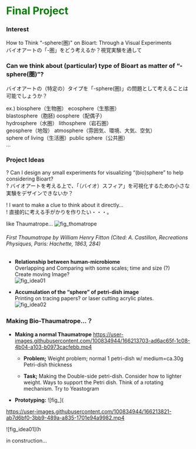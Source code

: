 # <span style="color: green; ">Final Project</span>

### Interest
How to Think “-sphere(圏)" on Bioart: Through a Visual Experiments  
バイオアートの「-圏」をどう考えるか？視覚実験を通して

### Can we think about (particular) type of Bioart as matter of “-sphere(圏)”?  
バイオアートの（特定の）タイプを「-sphere(圏)」の問題として考えることは可能でしょうか？

  ex.)
	biosphere（生物圏） ecosphere（生態圏）  
	blastosphere（胞胚)  oosphere（配偶子）  
	hydrosphere（水圏） lithosphere（岩石圏）  
	geosphere（地殻）  atmosphere（雰囲気、環境、大気、空気）  
	sphere of living（生活圏）public sphere（公共圏）  
	…

### Project Ideas
? Can I design any small experiments for visualizing “(bio)sphere” to help considering Bioart?  
? バイオアートを考える上で、「（バイオ）スフィア」を可視化するための小さな実験をデザインできないか？  

! I want to make a clue to think about it directly…  
! 直接的に考える手がかりを作りたい・・・。    

like Thaumatrope...
![fig_thomatrope](https://user-images.githubusercontent.com/100834944/161601645-d5c3f156-054b-4695-bde0-6e6bf4fc6d82.png)
###### First Thaumatrope by William Henry Fitton (Cited: A. Castillon, *Recreations Physiques*, Paris: Hachette, 1863, 284)


- **Relationship between human-microbiome**  
Overlapping and Comparing with some scales; time and size (?)  
Create moving Image?  
![fig_idea01](https://user-images.githubusercontent.com/100834944/161602290-66e9f515-9b48-4570-a85f-a5b22f4ce5f1.png)

* **Accumulation of the “sphere” of petri-dish image**  
Printing on tracing papers? or laser cutting acrylic plates.  
![fig_idea02](https://user-images.githubusercontent.com/100834944/161602449-a5c094d0-41ac-4648-ab9f-0d86f7b47547.jpg)


### Making Bio-Thaumatrope...？
- **Making a normal Thaumatrope**
https://user-images.githubusercontent.com/100834944/166213703-ad6ac65f-1c08-4b04-a103-b0973cacfebb.mp4

  - **Problem;**
  Weight problem;  normal 1 petri-dish w/ medium=ca.30g
  Petri-dish thickness

  - **Task;**
  Making the Double-side petri-dish.
  Consider how to lighter weight.
  Ways to support the Petri dish.
  Think of a rotating mechanism.
  Try to Yeastogram


- **Prototyping:**
![fig_](

https://user-images.githubusercontent.com/100834944/166213821-ab7d6bf0-3bb9-489a-a835-1701e94a9982.mp4


![fig_idea01](h

in construction...
